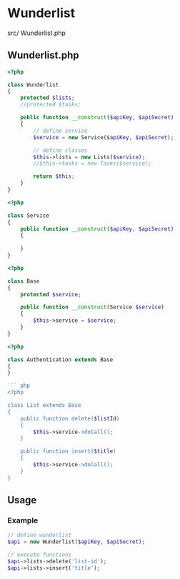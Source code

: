 # Wunderlist

src/
    Wunderlist.php


## Wunderlist.php

``` php
<?php

class Wunderlist
{
    protected $lists;
    //protected $tasks;

    public function __construct($apiKey, $apiSecret)
    {
        // define service
        $service = new Service($apiKey, $apiSecret);

        // define classes
        $this->lists = new Lists($service);
        //$this->tasks = new Tasks($service);

        return $this;
    }
}
```

``` php
<?php

class Service
{
    public function __construct($apiKey, $apiSecret)
    {
        
    }
}
```

``` php
<?php

class Base
{
    protected $service;

    public function __construct(Service $service)
    {
        $this->service = $service;
    }
}
```

``` php
<?php

class Authentication extends Base
{
}

``` php
<?php

class List extends Base
{
    public function delete($listId)
    {
        $this->service->doCall();
    }

    public function insert($title)
    {
        $this->service->doCall();
    }
}
```

## Usage

### Example

``` php
// define wunderlist
$api = new Wunderlist($apiKey, $apiSecret);

// execute functions
$api->lists->delete('list-id');
$api->lists->insert('title');
```
